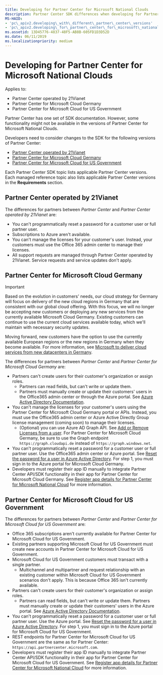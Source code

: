 ```yaml
---
title: Developing for Partner Center for Microsoft National Clouds
description: Partner Center SDK differences when developing for Partner Center for Microsoft National Clouds.
MS-HAID:
- 'pc\_apiv2.developing\_with\_different\_partner\_center\_versions'
- 'pc\_apiv2.developing\_for\_partner\_center\_for\_microsoft\_national\_cloud'
ms.assetid: 13D45776-4837-48F5-AB8B-605FD1D3D52D
ms.date: 06/11/2019
ms.localizationpriority: medium
---
```


# Developing for Partner Center for Microsoft National Clouds

Applies to:

- Partner Center operated by 21Vianet
- Partner Center for Microsoft Cloud Germany
- Partner Center for Microsoft Cloud for US Government

Partner Center has one set of SDK documentation. However, some functionality might not be available in the versions of Partner Center for Microsoft National Clouds.

Developers need to consider changes to the SDK for the following versions of Partner Center:

- [Partner Center operated by 21Vianet](#partner-center-operated-by-21vianet)
- [Partner Center for Microsoft Cloud Germany](#partner-center-for-microsoft-cloud-germany)
- [Partner Center for Microsoft Cloud for US Government](#partner-center-for-microsoft-cloud-for-us-government)

Each Partner Center SDK topic lists applicable Partner Center versions. Each managed reference topic also lists applicable Partner Center versions in the **Requirements** section.

## Partner Center operated by 21Vianet

The differences for partners between *Partner Center* and *Partner Center operated by 21Vianet* are:

- You can't programmatically reset a password for a customer user or full partner user.
- Subscriptions to Azure aren't available.
- You can't manage the licenses for your customer's user. Instead, your customers must use the Office 365 admin center to manage their licenses.
- All support requests are managed through Partner Center operated by 21Vianet. Service requests and service updates don't apply.

## Partner Center for Microsoft Cloud Germany

> [!IMPORTANT]
> Based on the evolution in customers' needs, our cloud strategy for Germany will focus on delivery of the new cloud regions in Germany that are consistent with our global cloud offering. With this focus, we will no longer be accepting new customers or deploying any new services from the currently available Microsoft Cloud Germany. Existing customers can continue to use the current cloud services available today, which we'll maintain with necessary security updates.
>
> Moving forward, new customers have the option to use the currently available European regions or the new regions in Germany when they become available. For more information, see [Microsoft to deliver cloud services from new datacenters in Germany](https://news.microsoft.com/europe/2018/08/31/microsoft-to-deliver-cloud-services-from-new-datacentres-in-germany-in-2019-to-meet-evolving-customer-needs/).

The differences for partners between *Partner Center* and *Partner Center for Microsoft Cloud Germany* are:

- Partners can't create users for their customer's organization or assign roles.
  - Partners can read fields, but can't write or update them.
  - Partners must manually create or update their customers' users in the Office365 admin center or through the Azure portal. See [Azure Active Directory Documentation](https://docs.microsoft.com/azure/active-directory/).
- You can't manage the licenses for your customer's users using the Partner Center for Microsoft Cloud Germany portal or APIs. Instead, you must use the Office365 admin center or Azure Active Directly Group license management (coming soon) to manage their licenses.
  - (Optional) you can use Azure AD Graph API. See [Add or Remove Licenses from a user](https://msdn.microsoft.com/library/azure/ad/graph/api/functions-and-actions#assignLicense). For Partner Center for Microsoft Cloud Germany, be sure to use the Graph endpoint `https://graph.cloudapi.de` instead of `https://graph.windows.net`.
- You can't programmatically reset a password for a customer user or full partner user. Use the Office365 admin center or Azure portal. See [Reset the password for a user in Azure Active Directory](https://azure.microsoft.com/documentation/articles/active-directory-users-reset-password-azure-portal/). For step 1, you must sign in to the Azure portal for Microsoft Cloud Germany.
- Developers must register their app ID manually to integrate Partner Center API/SDK functionality in their app for Partner Center for Microsoft Cloud Germany. See [Register app details for Partner Center for Microsoft National Cloud](https://docs.microsoft.com/partner-center/develop/create-apps-for-partner-center-for-microsoft-national-clouds) for more information.

## Partner Center for Microsoft Cloud for US Government

The differences for partners between *Partner Center* and *Partner Center for Microsoft Cloud for US Government* are:

- Office 365 subscriptions aren't currently available for Partner Center for Microsoft Cloud for US Government.
- Existing partners supporting Microsoft Cloud for US Government must create new accounts in Partner Center for Microsoft Cloud for US Government.
- Microsoft Cloud for US Government customers must transact with a single partner.
  - Multichannel and multipartner and request relationship with an existing customer within Microsoft Cloud for US Government scenarios don't apply. This is because Office 365 isn't currently available.
- Partners can't create users for their customer's organization or assign roles.
  - Partners can read fields, but can't write or update them. Partners must manually create or update their customers' users in the Azure portal. See [Azure Active Directory Documentation](https://docs.microsoft.com/azure/active-directory/).
- You can't programmatically reset a password for a customer user or full partner user. Use the Azure portal. See [Reset the password for a user in Azure Active Directory](https://docs.microsoft.com/azure/active-directory/active-directory-users-reset-password-azure-portal). For step 1, you must sign in to the Azure portal for Microsoft Cloud for US Government.
- REST endpoints for Partner Center for Microsoft Cloud for US Government are the same as for Partner Center: `https://api.partnercenter.microsoft.com`.
- Developers must register their app ID manually to integrate Partner Center API/SDK functionality in their app for Partner Center for Microsoft Cloud for US Government. See [Register app details for Partner Center for Microsoft National Cloud](https://docs.microsoft.com/partner-center/develop/create-apps-for-partner-center-for-microsoft-national-clouds) for more information.
